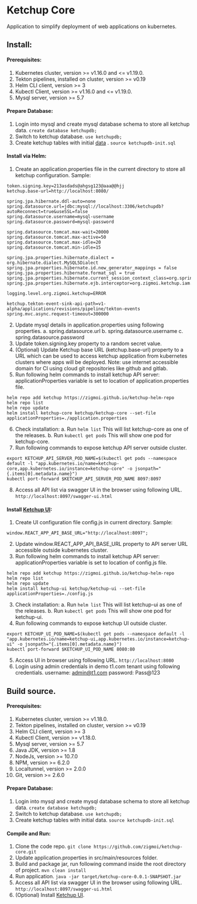 # Ketchup Core
Application to simplify deployment of web applications on kubernetes.

## Install:

#### Prerequisites:
1. Kubernetes cluster, version >= v1.16.0 and <= v1.19.0.
2. Tekton pipelines, installed on cluster, version >= v0.19
3. Helm CLI client, version >= 3
4. Kubectl Client, version >= v1.16.0 and <= v1.19.0.
5. Mysql server, version >= 5.7

#### Prepare Database:
1. Login into mysql and create mysql database schema to store all ketchup data.
`create database ketchupdb;`
2. Switch to ketchup database.
`use ketchupdb;`
3. Create ketchup tables with initial [data](https://github.com/zigmoi/ketchup-core/blob/37386f41aae25d3414db435c9439eaf9271b56aa/src/main/resources/data.sql) .
`source ketchupdb-init.sql`

#### Install via Helm:
1. Create an application.properties file in the current directory to store all ketchup configuration. 
   Sample:
```
token.signing.key=213asdads@ahgsg123@aaa@@hjj
ketchup.base-url=http://localhost:8080/

spring.jpa.hibernate.ddl-auto=none
spring.datasource.url=jdbc:mysql://localhost:3306/ketchupdb?autoReconnect=true&useSSL=false
spring.datasource.username=mysql-username
spring.datasource.password=mysql-password

spring.datasource.tomcat.max-wait=20000
spring.datasource.tomcat.max-active=50
spring.datasource.tomcat.max-idle=20
spring.datasource.tomcat.min-idle=15

spring.jpa.properties.hibernate.dialect = org.hibernate.dialect.MySQL5Dialect
spring.jpa.properties.hibernate.id.new_generator_mappings = false
spring.jpa.properties.hibernate.format_sql = true
spring.jpa.properties.hibernate.current_session_context_class=org.springframework.orm.hibernate5.SpringSessionContext
spring.jpa.properties.hibernate.ejb.interceptor=org.zigmoi.ketchup.iam.configurations.TenantInterceptor

logging.level.org.zigmoi.ketchup=ERROR

ketchup.tekton-event-sink-api-path=v1-alpha/applications/revisions/pipeline/tekton-events
spring.mvc.async.request-timeout=300000
```

2. Update mysql details in application.properties using following properties.
   a. spring.datasource.url
   b. spring.datasource.username
   c. spring.datasource.password
3. Update token.signing.key property to a random secret value.
4. (Optional) Update Ketchup base URL (ketchup.base-url) property to a URL which can be used to access 
   ketchup application from kubernetes clusters where apps will be deployed.
   Note: use internet accessible domain for CI using cloud git repositories like github and gitlab.
5. Run following helm commands to install ketchup API server:
   applicationProperties variable is set to location of application.properties file.
```
helm repo add ketchup https://zigmoi.github.io/ketchup-helm-repo
helm repo list
helm repo update
helm install ketchup-core ketchup/ketchup-core --set-file applicationProperties=./application.properties
```  
6. Check installation:
    a. Run `helm list`
       This will list ketchup-core as one of the releases.
    b. Run `kubectl get pods`
       This will show one pod for ketchup-core.
7. Run following commands to expose ketchup API server outside cluster.
```
export KETCHUP_API_SERVER_POD_NAME=$(kubectl get pods --namespace default -l "app.kubernetes.io/name=ketchup-core,app.kubernetes.io/instance=ketchup-core" -o jsonpath="{.items[0].metadata.name}")
kubectl port-forward $KETCHUP_API_SERVER_POD_NAME 8097:8097
```
8. Access all API list via swagger UI in the browser using following URL.
`http://localhost:8097/swagger-ui.html`


#### Install [Ketchup UI](https://github.com/zigmoi/ketchup-ui):
1. Create UI configuration file config.js in current directory.
   Sample:
```
window.REACT_APP_API_BASE_URL="http://localhost:8097";
```
2. Update window.REACT_APP_API_BASE_URL property to API server URL accessible outside kubernetes cluster.
3. Run following helm commands to install ketchup API server:
   applicationProperties variable is set to location of config.js file.
```
helm repo add ketchup https://zigmoi.github.io/ketchup-helm-repo
helm repo list
helm repo update
helm install ketchup-ui ketchup/ketchup-ui --set-file applicationProperties=./config.js
```  
3. Check installation:
    a. Run `helm list`
       This will list ketchup-ui as one of the releases.
    b. Run `kubectl get pods`
       This will show one pod for ketchup-ui.
4. Run following commands to expose ketchup UI outside cluster.
```
export KETCHUP_UI_POD_NAME=$(kubectl get pods --namespace default -l "app.kubernetes.io/name=ketchup-ui,app.kubernetes.io/instance=ketchup-ui" -o jsonpath="{.items[0].metadata.name}")
kubectl port-forward $KETCHUP_UI_POD_NAME 8080:80
```
5. Access UI in browser using following URL.
`http://localhost:8080`
6. Login using admin credentials in demo t1.com tenant using following credentials.
username: admin@t1.com 
password: Pass@123


## Build source.

#### Prerequisites:
1. Kubernetes cluster, version >= v1.18.0.
2. Tekton pipelines, installed on cluster, version >= v0.19
3. Helm CLI client, version >= 3
4. Kubectl Client, version >= v1.18.0.
5. Mysql server, version >= 5.7
6. Java JDK, version >= 1.8
7. NodeJs, version >= 10.7.0
8. NPM, version >= 6.2.0
9. Localtunnel, version >= 2.0.0
10. Git, version >= 2.6.0

#### Prepare Database:
1. Login into mysql and create mysql database schema to store all ketchup data.
   `create database ketchupdb;`
2. Switch to ketchup database.
   `use ketchupdb;`
3. Create ketchup tables with initial data.
   `source ketchupdb-init.sql`

#### Compile and Run:
1. Clone the code repo.
   `git clone https://github.com/zigmoi/ketchup-core.git`
2. Update application.properties in src/main/resources folder.   
3. Build and package jar, run following command inside the root directory of project.
   `mvn clean install`
4. Run application.
   `java -jar target/ketchup-core-0.0.1-SNAPSHOT.jar`
5. Access all API list via swagger UI in the browser using following URL.
   `http://localhost:8097/swagger-ui.html`
6. (Optional) Install [Ketchup UI](https://github.com/zigmoi/ketchup-ui).
